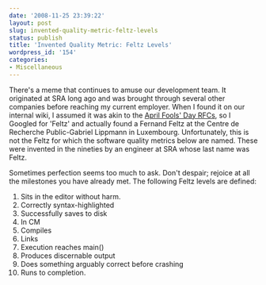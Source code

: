 ```yaml
---
date: '2008-11-25 23:39:22'
layout: post
slug: invented-quality-metric-feltz-levels
status: publish
title: 'Invented Quality Metric: Feltz Levels'
wordpress_id: '154'
categories:
- Miscellaneous
---
```


There's a meme that continues to amuse our development team. It originated at SRA long ago and was brought through several other companies before reaching my current employer. When I found it on our internal wiki, I assumed it was akin to the [April Fools' Day RFCs](http://www.rfc-humor.com/), so I Googled for 'Feltz' and actually found a Fernand Feltz at the Centre de Recherche Public-Gabriel Lippmann in Luxembourg. Unfortunately, this is not the Feltz for which the software quality metrics below are named. These were invented in the nineties by an engineer at SRA whose last name was Feltz.

Sometimes perfection seems too much to ask. Don't despair; rejoice at all the milestones you have already met. The following Feltz levels are defined:

1. Sits in the editor without harm.
2. Correctly syntax-highlighted
3. Successfully saves to disk
4. In CM
5. Compiles
6. Links
7. Execution reaches main()
8. Produces discernable output
9. Does something arguably correct before crashing
10. Runs to completion.

